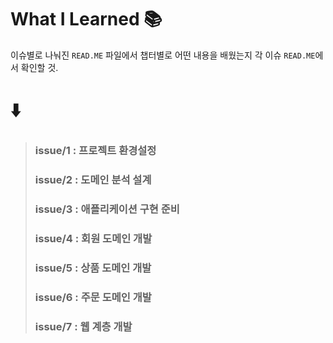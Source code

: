 # What I Learned 📚

이슈별로 나눠진 `READ.ME` 파일에서 챕터별로 어떤 내용을 배웠는지 각 이슈 `READ.ME`에서 확인할 것.

# ⬇️

> ### issue/1 : 프로젝트 환경설정
> ### issue/2 : 도메인 분석 설계
> ### issue/3 : 애플리케이션 구현 준비
> ### issue/4 : 회원 도메인 개발
> ### issue/5 : 상품 도메인 개발
> ### issue/6 : 주문 도메인 개발
> ### issue/7 : 웹 계층 개발
